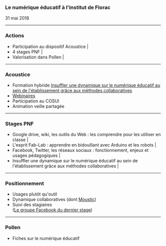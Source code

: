 ### Le numérique éducatif à l'institut de Florac
31 mai 2018

---
### Actions

* Participation au dispositif Acoustice |
* 4 stages PNF |
* Valorisation dans Pollen |

---

### Acoustice
* Formation hybride [Insuffler une dynamique sur le numérique éducatif au sein de l'établissement grâce aux méthodes collaboratives](http://acoustice.educagri.fr/course/view.php?id=237&section=2) 
* [Webinaires](https://www.youtube.com/channel/UCFDlN0OtatkpKvU2hegv65w) 
* Participation au COSUI
* Animation veille partagée

---

### Stages PNF
* Google drive, wiki, les outils du Web : les comprendre pour les utiliser en classe |
* L'esprit Fab-Lab : apprendre en bidouillant avec Arduino et les robots |
* Facebook, Twitter, les réseaux sociaux : fonctionnement, enjeux et usages pédagogiques |
* Insuffler une dynamique sur le numérique éducatif au sein de l'établissement grâce aux méthodes collaboratives |

---

### Positionnement
* Usages plutôt qu'outil
* Dynamique collaboratives (dont [Moustic](http://moustic.info/2017))
* Suivi des stagiaires  
 ([Le groupe Facebook du dernier stage](https://www.facebook.com/groups/florac2018/)) 
 

---
### Pollen
* Fiches sur le numérique éducatif





